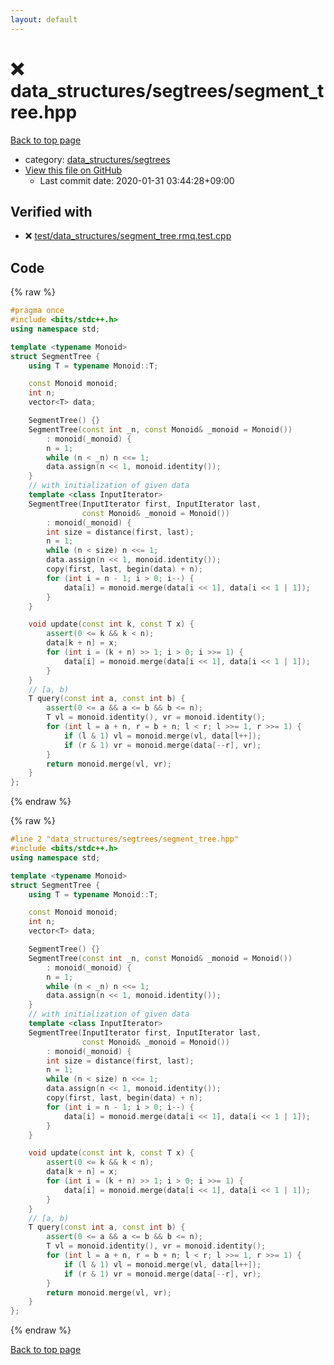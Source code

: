 ```yaml
---
layout: default
---
```


<!-- mathjax config similar to math.stackexchange -->
<script type="text/javascript" async
  src="https://cdnjs.cloudflare.com/ajax/libs/mathjax/2.7.5/MathJax.js?config=TeX-MML-AM_CHTML">
</script>
<script type="text/x-mathjax-config">
  MathJax.Hub.Config({
    TeX: { equationNumbers: { autoNumber: "AMS" }},
    tex2jax: {
      inlineMath: [ ['$','$'] ],
      processEscapes: true
    },
    "HTML-CSS": { matchFontHeight: false },
    displayAlign: "left",
    displayIndent: "2em"
  });
</script>

<script type="text/javascript" src="https://cdnjs.cloudflare.com/ajax/libs/jquery/3.4.1/jquery.min.js"></script>
<script src="https://cdn.jsdelivr.net/npm/jquery-balloon-js@1.1.2/jquery.balloon.min.js" integrity="sha256-ZEYs9VrgAeNuPvs15E39OsyOJaIkXEEt10fzxJ20+2I=" crossorigin="anonymous"></script>
<script type="text/javascript" src="../../../assets/js/copy-button.js"></script>
<link rel="stylesheet" href="../../../assets/css/copy-button.css" />


# :x: data_structures/segtrees/segment_tree.hpp

<a href="../../../index.html">Back to top page</a>

* category: <a href="../../../index.html#1afc80669d853c132c0b86f1ed055b1e">data_structures/segtrees</a>
* <a href="{{ site.github.repository_url }}/blob/master/data_structures/segtrees/segment_tree.hpp">View this file on GitHub</a>
    - Last commit date: 2020-01-31 03:44:28+09:00




## Verified with

* :x: <a href="../../../verify/test/data_structures/segment_tree.rmq.test.cpp.html">test/data_structures/segment_tree.rmq.test.cpp</a>


## Code

<a id="unbundled"></a>
{% raw %}
```cpp
#pragma once
#include <bits/stdc++.h>
using namespace std;

template <typename Monoid>
struct SegmentTree {
    using T = typename Monoid::T;

    const Monoid monoid;
    int n;
    vector<T> data;

    SegmentTree() {}
    SegmentTree(const int _n, const Monoid& _monoid = Monoid())
        : monoid(_monoid) {
        n = 1;
        while (n < _n) n <<= 1;
        data.assign(n << 1, monoid.identity());
    }
    // with initialization of given data
    template <class InputIterator>
    SegmentTree(InputIterator first, InputIterator last,
                const Monoid& _monoid = Monoid())
        : monoid(_monoid) {
        int size = distance(first, last);
        n = 1;
        while (n < size) n <<= 1;
        data.assign(n << 1, monoid.identity());
        copy(first, last, begin(data) + n);
        for (int i = n - 1; i > 0; i--) {
            data[i] = monoid.merge(data[i << 1], data[i << 1 | 1]);
        }
    }

    void update(const int k, const T x) {
        assert(0 <= k && k < n);
        data[k + n] = x;
        for (int i = (k + n) >> 1; i > 0; i >>= 1) {
            data[i] = monoid.merge(data[i << 1], data[i << 1 | 1]);
        }
    }
    // [a, b)
    T query(const int a, const int b) {
        assert(0 <= a && a <= b && b <= n);
        T vl = monoid.identity(), vr = monoid.identity();
        for (int l = a + n, r = b + n; l < r; l >>= 1, r >>= 1) {
            if (l & 1) vl = monoid.merge(vl, data[l++]);
            if (r & 1) vr = monoid.merge(data[--r], vr);
        }
        return monoid.merge(vl, vr);
    }
};
```
{% endraw %}

<a id="bundled"></a>
{% raw %}
```cpp
#line 2 "data_structures/segtrees/segment_tree.hpp"
#include <bits/stdc++.h>
using namespace std;

template <typename Monoid>
struct SegmentTree {
    using T = typename Monoid::T;

    const Monoid monoid;
    int n;
    vector<T> data;

    SegmentTree() {}
    SegmentTree(const int _n, const Monoid& _monoid = Monoid())
        : monoid(_monoid) {
        n = 1;
        while (n < _n) n <<= 1;
        data.assign(n << 1, monoid.identity());
    }
    // with initialization of given data
    template <class InputIterator>
    SegmentTree(InputIterator first, InputIterator last,
                const Monoid& _monoid = Monoid())
        : monoid(_monoid) {
        int size = distance(first, last);
        n = 1;
        while (n < size) n <<= 1;
        data.assign(n << 1, monoid.identity());
        copy(first, last, begin(data) + n);
        for (int i = n - 1; i > 0; i--) {
            data[i] = monoid.merge(data[i << 1], data[i << 1 | 1]);
        }
    }

    void update(const int k, const T x) {
        assert(0 <= k && k < n);
        data[k + n] = x;
        for (int i = (k + n) >> 1; i > 0; i >>= 1) {
            data[i] = monoid.merge(data[i << 1], data[i << 1 | 1]);
        }
    }
    // [a, b)
    T query(const int a, const int b) {
        assert(0 <= a && a <= b && b <= n);
        T vl = monoid.identity(), vr = monoid.identity();
        for (int l = a + n, r = b + n; l < r; l >>= 1, r >>= 1) {
            if (l & 1) vl = monoid.merge(vl, data[l++]);
            if (r & 1) vr = monoid.merge(data[--r], vr);
        }
        return monoid.merge(vl, vr);
    }
};

```
{% endraw %}

<a href="../../../index.html">Back to top page</a>

